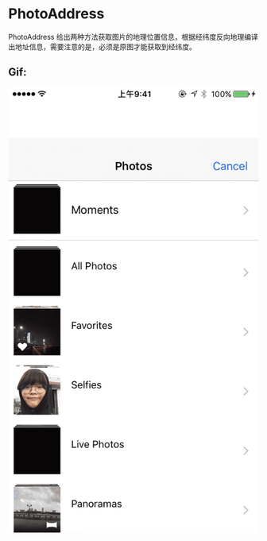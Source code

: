 # PhotoAddress
PhotoAddress 给出两种方法获取图片的地理位置信息，根据经纬度反向地理编译出地址信息，需要注意的是，必须是原图才能获取到经纬度。


<p><p>

## Gif:


![img](https://github.com/carrot1994/PhotoAddress/blob/master/gif.gif) 

